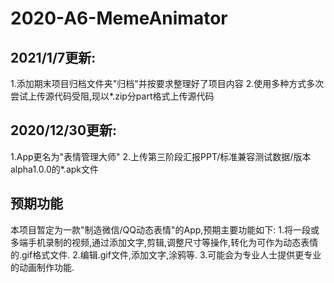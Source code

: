 # 2020-A6-MemeAnimator

## 2021/1/7更新:
1.添加期末项目归档文件夹"归档"并按要求整理好了项目内容
2.使用多种方式多次尝试上传源代码受阻,现以*.zip分part格式上传源代码

## 2020/12/30更新:
1.App更名为"表情管理大师"
2.上传第三阶段汇报PPT/标准兼容测试数据/版本alpha1.0.0的*.apk文件

## 预期功能
本项目暂定为一款"制造微信/QQ动态表情"的App,预期主要功能如下:
1.将一段或多端手机录制的视频,通过添加文字,剪辑,调整尺寸等操作,转化为可作为动态表情的.gif格式文件.
2.编辑.gif文件,添加文字,涂鸦等.
3.可能会为专业人士提供更专业的动画制作功能.
